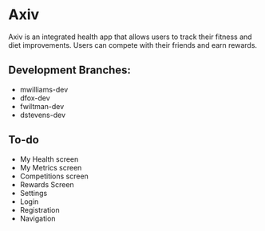 # Axiv
Axiv is an integrated health app that allows users to track their fitness and
diet improvements. Users can compete with their friends and earn rewards.
## Development Branches:
* mwilliams-dev
* dfox-dev
* fwiltman-dev
* dstevens-dev
## To-do
* My Health screen
* My Metrics screen
* Competitions screen
* Rewards Screen
* Settings
* Login
* Registration
* Navigation
